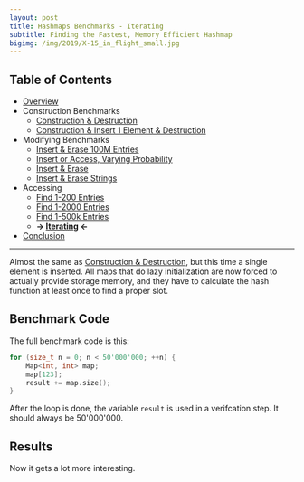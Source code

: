 ```yaml
---
layout: post
title: Hashmaps Benchmarks - Iterating
subtitle: Finding the Fastest, Memory Efficient Hashmap
bigimg: /img/2019/X-15_in_flight_small.jpg
---
```


## Table of Contents

* [Overview](/2019/04/01/hashmap-benchmarks-01-overview/)
* Construction Benchmarks
   * [Construction & Destruction](/2019/04/01/hashmap-benchmarks-02-result-CtorDtorEmptyMap/)
   * [Construction & Insert 1 Element & Destruction](/2019/04/01/hashmap-benchmarks-02-result-CtorDtorSingleEntryMap/)
* Modifying Benchmarks
   * [Insert & Erase 100M Entries](/2019/04/01/hashmap-benchmarks-02-result-InsertHugeInt/)
   * [Insert or Access, Varying Probability](/2019/04/01/hashmap-benchmarks-02-result-RandomDistinct2/)
   * [Insert & Erase](/2019/04/01/hashmap-benchmarks-02-result-RandomInsertErase/)
   * [Insert & Erase Strings](/2019/04/01/hashmap-benchmarks-02-result-RandomInsertEraseStrings/)
* Accessing
   * [Find 1-200 Entries](/2019/04/01/hashmap-benchmarks-02-result-RandomFind_200/)
   * [Find 1-2000 Entries](/2019/04/01/hashmap-benchmarks-02-result-RandomFind_2000/)
   * [Find 1-500k Entries](/2019/04/01/hashmap-benchmarks-02-result-RandomFind_500000/)
   * **&rarr; [Iterating](/2019/04/01/hashmap-benchmarks-02-result-IterateIntegers/) &larr;**
* [Conclusion](/2019/04/01/hashmap-benchmarks-03-conclusion/)

----

Almost the same as [Construction & Destruction](/2019/04/01/hashmap-benchmarks-CtorDtorEmptyMap/), but this time a single element is inserted. All maps that do lazy initialization are now forced to actually provide storage memory, and they have to calculate the hash function at least once to find a proper slot.

## Benchmark Code

The full benchmark code is this: 

```cpp
for (size_t n = 0; n < 50'000'000; ++n) {
    Map<int, int> map;
    map[123];
    result += map.size();
}
```

After the loop is done, the variable `result` is used in a verifcation step. It should always be 50'000'000.

## Results

Now it gets a lot more interesting.

<script src="https://cdn.plot.ly/plotly-latest.min.js"></script>
<div id="id_857d8b8e" style="height:250em"></div>
<script>
    var colors = Plotly.d3.scale.category10().range();
    var m0y = [ "boost::multi_index::<br>hashed_unique", "tsl::robin_map", "eastl::hash_map", "boost::unordered_map", "std::unordered_map", "ska::bytell_hash_map", "tsl::hopscotch_map", "emilib1::HashMap", "folly::F14NodeMap", "folly::F14ValueMap", "phmap::<br>parallel_node_hash_map", "absl::node_hash_map", "phmap::node_hash_map", "phmap::<br>parallel_flat_hash_map", "phmap::flat_hash_map", "absl::flat_hash_map", "robin_hood::<br>unordered_node_map", "robin_hood::<br>unordered_flat_map", "spp::sparse_hash_map", "<b>tsl::sparse_map</b>"];
    var m1y = [ "boost::multi_index::<br>hashed_unique", "tsl::robin_map", "eastl::hash_map", "boost::unordered_map", "std::unordered_map", "ska::bytell_hash_map", "tsl::hopscotch_map", "emilib1::HashMap", "folly::F14NodeMap", "folly::F14ValueMap", "phmap::<br>parallel_node_hash_map", "phmap::node_hash_map", "phmap::<br>parallel_flat_hash_map", "absl::node_hash_map", "absl::flat_hash_map", "phmap::flat_hash_map", "robin_hood::<br>unordered_node_map", "robin_hood::<br>unordered_flat_map", "spp::sparse_hash_map", "<b>tsl::sparse_map</b>"];
    var m2y = [ "boost::multi_index::<br>hashed_unique", "tsl::robin_map", "eastl::hash_map", "boost::unordered_map", "std::unordered_map", "ska::bytell_hash_map", "tsl::hopscotch_map", "emilib1::HashMap", "folly::F14NodeMap", "folly::F14ValueMap", "phmap::<br>parallel_node_hash_map", "phmap::node_hash_map", "absl::node_hash_map", "phmap::<br>parallel_flat_hash_map", "phmap::flat_hash_map", "absl::flat_hash_map", "robin_hood::<br>unordered_node_map", "robin_hood::<br>unordered_flat_map", "spp::sparse_hash_map", "<b>tsl::sparse_map</b>"];
    var m3y = [ "boost::multi_index::<br>hashed_unique", "tsl::robin_map", "eastl::hash_map", "boost::unordered_map", "std::unordered_map", "ska::bytell_hash_map", "tsl::hopscotch_map", "emilib1::HashMap", "folly::F14NodeMap", "folly::F14ValueMap", "absl::flat_hash_map", "phmap::<br>parallel_node_hash_map", "phmap::node_hash_map", "phmap::<br>parallel_flat_hash_map", "absl::node_hash_map", "phmap::flat_hash_map", "robin_hood::<br>unordered_node_map", "robin_hood::<br>unordered_flat_map", "spp::sparse_hash_map", "<b>tsl::sparse_map</b>"];
    var m4y = [ "boost::multi_index::<br>hashed_unique", "tsl::robin_map", "eastl::hash_map", "boost::unordered_map", "std::unordered_map", "ska::bytell_hash_map", "tsl::hopscotch_map", "emilib1::HashMap", "folly::F14NodeMap", "folly::F14ValueMap", "phmap::<br>parallel_node_hash_map", "absl::node_hash_map", "phmap::<br>parallel_flat_hash_map", "phmap::node_hash_map", "phmap::flat_hash_map", "absl::flat_hash_map", "robin_hood::<br>unordered_node_map", "robin_hood::<br>unordered_flat_map", "spp::sparse_hash_map", "<b>tsl::sparse_map</b>"];
    var measurement_names = [ "iterate while adding", "iterate while removing" ];

    var data = [
        { x: [ 25.82005, 13.5969, 13.891850000000002, 13.07535, 11.6004, 8.457239999999999, 8.34977, 7.241664999999999, 5.9849049999999995, 5.79838, 5.45603, 5.52954, 5.44928, 5.33372, 5.33966, 5.246175, 4.938935000000001, 4.267445, 1.9675850000000001, 1.553665 ],
          y: m0y, name: measurement_names[0] + ' (folly::hasher)', type: 'bar', orientation: 'h', yaxis: 'y', marker: { color: colors[0], },
        },
        { x: [ 29.2716, 15.718599999999999, 14.935500000000001, 13.21235, 11.08555, 12.48275, 10.430299999999999, 11.1235, 10.17455, 10.23835, 6.969255, 6.86907, 6.9285049999999995, 6.941599999999999, 6.861205, 6.8071850000000005, 5.15869, 4.55988, 2.55706, 1.910965 ],
          y: m0y, name: measurement_names[1] + ' (folly::hasher)', type: 'bar', orientation: 'h', yaxis: 'y', marker: { color: colors[1], },
            textposition: 'outside',
            text: [ "55.1s<br>0.0MB", "29.3s<br>0.0MB", "28.8s<br>0.0MB", "26.3s<br>0.0MB", "22.7s<br>0.0MB", "20.9s<br>0.0MB", "18.8s<br>0.0MB", "18.4s<br>0.0MB", "16.2s<br>0.0MB", "16.0s<br>0.0MB", "12.4s<br>0.0MB", "12.4s<br>0.0MB", "12.4s<br>0.0MB", "12.3s<br>0.0MB", "12.2s<br>0.0MB", "12.1s<br>0.0MB", "10.1s<br>0.0MB", "8.83s<br>0.0MB", "4.52s<br>0.0MB", "<b>3.46s<br>0.0MB</b>" ],
        },
        { x: [ 25.721049999999998, 13.094899999999999, 13.8104, 13.063600000000001, 13.069700000000001, 9.612925, 8.265654999999999, 7.199645, 5.90855, 5.62235, 5.488365, 5.506315, 5.347165, 5.490539999999999, 5.38829, 5.01674, 4.90854, 4.27628, 1.9599449999999998, 1.567225 ],
          y: m1y, name: measurement_names[0] + ' (FNV1a)', type: 'bar', orientation: 'h', yaxis: 'y2', marker: { color: colors[0], },
        },
        { x: [ 29.280450000000002, 15.77695, 14.892949999999999, 13.1813, 12.414349999999999, 13.05855, 10.41875, 11.192350000000001, 10.262699999999999, 10.122900000000001, 7.038779999999999, 6.84742, 6.971055, 6.662985, 6.522225, 6.80007, 5.164935, 4.605715, 2.724555, 1.891405 ],
          y: m1y, name: measurement_names[1] + ' (FNV1a)', type: 'bar', orientation: 'h', yaxis: 'y2', marker: { color: colors[1], },
            textposition: 'outside',
            text: [ "55.0s<br>0.0MB", "28.9s<br>0.0MB", "28.7s<br>0.0MB", "26.2s<br>0.0MB", "25.5s<br>0.0MB", "22.7s<br>0.0MB", "18.7s<br>0.0MB", "18.4s<br>0.0MB", "16.2s<br>0.0MB", "15.7s<br>0.0MB", "12.5s<br>0.0MB", "12.4s<br>0.0MB", "12.3s<br>0.0MB", "12.2s<br>0.0MB", "11.9s<br>0.0MB", "11.8s<br>0.0MB", "10.1s<br>0.0MB", "8.88s<br>0.0MB", "4.68s<br>0.0MB", "<b>3.46s<br>0.0MB</b>" ],
        },
        { x: [ 25.808549999999997, 13.722000000000001, 13.61625, 13.06455, 13.0303, 8.748465, 8.358775, 6.929774999999999, 5.88408, 5.755839999999999, 5.715085, 5.43818, 5.435945, 5.303615, 5.165605, 5.225945, 4.915805, 4.297145, 1.93534, 1.5576400000000001 ],
          y: m2y, name: measurement_names[0] + ' (robin_hood::hash)', type: 'bar', orientation: 'h', yaxis: 'y3', marker: { color: colors[0], },
        },
        { x: [ 29.29835, 16.9224, 14.8423, 13.201, 12.405349999999999, 12.49615, 10.40315, 11.4986, 10.148499999999999, 10.23115, 6.98663, 6.93701, 6.925435, 7.042415, 6.88062, 6.530355, 5.187615, 4.575200000000001, 2.75359, 1.89933 ],
          y: m2y, name: measurement_names[1] + ' (robin_hood::hash)', type: 'bar', orientation: 'h', yaxis: 'y3', marker: { color: colors[1], },
            textposition: 'outside',
            text: [ "55.1s<br>0.0MB", "30.6s<br>0.0MB", "28.5s<br>0.0MB", "26.3s<br>0.0MB", "25.4s<br>0.0MB", "21.2s<br>0.0MB", "18.8s<br>0.0MB", "18.4s<br>0.0MB", "16.0s<br>0.0MB", "16.0s<br>0.0MB", "12.7s<br>0.0MB", "12.4s<br>0.0MB", "12.4s<br>0.0MB", "12.3s<br>0.0MB", "12.0s<br>0.0MB", "11.8s<br>0.0MB", "10.1s<br>0.0MB", "8.87s<br>0.0MB", "4.69s<br>0.0MB", "<b>3.46s<br>0.0MB</b>" ],
        },
        { x: [ 25.73655, 13.783100000000001, 13.9287, 13.063649999999999, 13.01355, 9.58103, 8.439599999999999, 7.12205, 5.874615, 5.67104, 5.580755, 5.4013100000000005, 5.522215, 5.29969, 5.42296, 5.3606, 4.903420000000001, 4.297665, 2.032355, 1.56573 ],
          y: m3y, name: measurement_names[0] + ' (Identity)', type: 'bar', orientation: 'h', yaxis: 'y4', marker: { color: colors[0], },
        },
        { x: [ 29.2389, 16.022199999999998, 14.92075, 13.186350000000001, 12.364550000000001, 13.0158, 10.4421, 11.0656, 10.2781, 10.123149999999999, 6.939535, 7.0905450000000005, 6.881695000000001, 7.082465, 6.94148, 6.8645499999999995, 5.167415, 4.574805, 2.54491, 1.86506 ],
          y: m3y, name: measurement_names[1] + ' (Identity)', type: 'bar', orientation: 'h', yaxis: 'y4', marker: { color: colors[1], },
            textposition: 'outside',
            text: [ "55.0s<br>0.0MB", "29.8s<br>0.0MB", "28.8s<br>0.0MB", "26.2s<br>0.0MB", "25.4s<br>0.0MB", "22.6s<br>0.0MB", "18.9s<br>0.0MB", "18.2s<br>0.0MB", "16.2s<br>0.0MB", "15.8s<br>0.0MB", "12.5s<br>0.0MB", "12.5s<br>0.0MB", "12.4s<br>0.0MB", "12.4s<br>0.0MB", "12.4s<br>0.0MB", "12.2s<br>0.0MB", "10.1s<br>0.0MB", "8.87s<br>0.0MB", "4.58s<br>0.0MB", "<b>3.43s<br>0.0MB</b>" ],
        },
        { x: [ 25.81995, 13.764399999999998, 13.6237, 13.0872, 13.061250000000001, 9.29095, 8.258485, 6.943795, 5.903980000000001, 5.74072, 5.719075, 5.528370000000001, 5.424045, 5.427265, 5.22238, 5.2093, 4.883324999999999, 4.301355, 1.948855, 1.56482 ],
          y: m4y, name: measurement_names[0] + ' (absl::Hash)', type: 'bar', orientation: 'h', yaxis: 'y5', marker: { color: colors[0], },
        },
        { x: [ 29.291150000000002, 16.93085, 14.936350000000001, 13.1998, 12.38505, 13.04805, 10.5391, 11.57405, 10.2821, 10.19255, 6.982705, 7.03617, 6.970924999999999, 6.9306149999999995, 6.863545, 6.55584, 5.17026, 5.37277, 2.582775, 1.816975 ],
          y: m4y, name: measurement_names[1] + ' (absl::Hash)', type: 'bar', orientation: 'h', yaxis: 'y5', marker: { color: colors[1], },
            textposition: 'outside',
            text: [ "55.1s<br>0.0MB", "30.7s<br>0.0MB", "28.6s<br>0.0MB", "26.3s<br>0.0MB", "25.4s<br>0.0MB", "22.3s<br>0.0MB", "18.8s<br>0.0MB", "18.5s<br>0.0MB", "16.2s<br>0.0MB", "15.9s<br>0.0MB", "12.7s<br>0.0MB", "12.6s<br>0.0MB", "12.4s<br>0.0MB", "12.4s<br>0.0MB", "12.1s<br>0.0MB", "11.8s<br>0.0MB", "10.1s<br>0.0MB", "9.67s<br>0.0MB", "4.53s<br>0.0MB", "<b>3.38s<br>0.0MB</b>" ],
        },
    ];

    var layout = {
        // title: { text: 'IterateIntegers'},
        grid: {
            ygap: 0.1,
            subplots: [
            ['xy'],
            ['xy2'],
            ['xy3'],
            ['xy4'],
            ['xy5'],
        ] },

        barmode: 'stack',
        yaxis: { title: 'folly::hasher', automargin: true, },
        yaxis2: { title: 'FNV1a', automargin: true, },
        yaxis3: { title: 'robin_hood::hash', automargin: true, },
        yaxis4: { title: 'Identity', automargin: true, },
        yaxis5: { title: 'absl::Hash', automargin: true, },
        xaxis: { automargin: true, },
        legend: { traceorder: 'normal' },
        margin: { pad: 0, l:0, r:0, t:0, b:0, },
        showlegend:false,
    };

    Plotly.newPlot('id_857d8b8e', data, layout);
</script>


